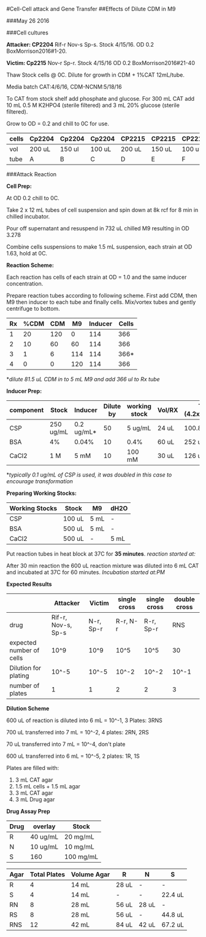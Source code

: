 #Cell-Cell attack and Gene Transfer
##Effects of Dilute CDM in M9

###May 26 2016

###Cell cultures

**Attacker: CP2204** Rif-r Nov-s Sp-s. Stock 4/15/16. OD 0.2 BoxMorrison2016#1-20.

**Victim: Cp2215** Nov-r Sp-r. Stock 4/15/16 OD 0.2 BoxMorrison2016#21-40

Thaw Stock cells @ 0C. Dilute for growth in CDM + 1%CAT 12mL/tube.

Media batch CAT:4/6/16, CDM-NCNM:5/18/16 

To CAT from stock shelf add phosphate and glucose. For 300 mL CAT add 10 mL 0.5 M K2HPO4 (sterile filtered) and 3 mL 20% glucose (sterile filtered).

Grow to OD = 0.2 and chill to 0C for use.

| cells | Cp2204 | Cp2204 | Cp2204 | CP2215 | CP2215 | CP2215 |
|-------|--------|--------|--------|--------|--------|--------|
| vol   | 200 uL | 150 ul | 100 uL | 200 uL | 150 uL | 100 uL |
| tube  | A      | B      | C      | D      | E      | F      |



###Attack Reaction

**Cell Prep:**

At OD 0.2 chill to 0C.

Take 2 x 12 mL tubes of cell suspension and spin down at 8k rcf for 8 min in chilled incubator.

Pour off supernatant and resuspend in 732 uL chilled M9 resulting in OD 3.278 

Combine cells suspensions to make 1.5 mL suspension, each strain at OD 1.63, hold at 0C.

**Reaction Scheme:**

Each reaction has cells of each strain at OD = 1.0 and the same inducer concentration.

Prepare reaction tubes according to following scheme. First add CDM, then M9 then inducer to each tube and finally cells. Mix/vortex tubes and gently centrifuge to bottom.

| Rx | %CDM | CDM | M9  | Inducer | Cells |
|----|------|-----|-----|---------|-------|
| 1  | 20   | 120 | 0   | 114     | 366   |
| 2  | 10   | 60  | 60  | 114     | 366   |
| 3  | 1    | 6   | 114 | 114     | 366*  |
| 4  | 0    | 0   | 120 | 114     | 366   |

**dilute 81.5 uL CDM in to 5 mL M9 and add 366 ul to Rx tube*


**Inducer Prep:**

| component | Stock     | Inducer    | Dilute by | working stock | Vol/RX | Total (4.2x(Vol/RX)) |
|-----------|-----------|------------|-----------|---------------|--------|----------------------|
| CSP       | 250 ug/mL | 0.2 ug/mL* | 50        | 5 ug/mL       | 24 uL  | 100.8 uL             |
| BSA       | 4%        | 0.04%      | 10        | 0.4%          | 60 uL  | 252 uL               |
| CaCl2     | 1 M       | 5 mM       | 10        | 100 mM        | 30 uL  | 126 uL               |

**typically 0.1 ug/mL of CSP is used, it was doubled in this case to encourage transformation*

**Preparing Working Stocks:**

| Working Stocks | Stock  | M9   | dH2O |
|----------------|--------|------|------|
| CSP            | 100 uL | 5 mL | -    |
| BSA            | 500 uL | 5 mL | -    |
| CaCl2          | 500 uL | -    | 5 mL |

Put reaction tubes in heat block at 37C for **35 minutes**. *reaction started at:*

After 30 min reaction the 600 uL reaction mixture was diluted into 6 mL CAT and incubated at 37C for 60 minutes. *Incubation started at:PM*

**Expected Results**

|                          | Attacker | Victim    | single cross | single cross | double cross |
|--------------------------|----------|-----------|--------------|--------------|--------------|
| drug                     | Rif-r, Nov-s, Sp-s| N-r, Sp-r | R-r, N-r     | R-r, Sp-r    | RNS          |
| expected number of cells | 10^9     | 10^9      | 10^5         | 10^5         | 30           |
| Dilution for plating     | 10^-5    | 10^-5     | 10^-2        | 10^-2        | 10^-1        |
| number of plates         | 1        | 1         | 2            | 2            | 3            |

**Dilution Scheme**

600 uL of reaction is diluted into 6 mL = 10^-1, 3 Plates: 3RNS

700 uL transferred into 7 mL = 10^-2, 4 plates: 2RN, 2RS

70 uL transferred into 7 mL = 10^-4, don't plate

600 uL transferred into 6 mL = 10^-5, 2 plates: 1R, 1S

Plates are filled with:

1. 3 mL CAT agar
2. 1.5 mL cells + 1.5 mL agar
3. 3 mL CAT agar
4. 3 mL Drug agar

**Drug Assay Prep**

| Drug | overlay  | Stock     |
|------|----------|-----------|
| R    | 40 ug/mL | 20 mg/mL  |
| N    | 10 ug/mL | 10 mg/mL  |
| S    | 160      | 100 mg/mL |

| Agar | Total Plates | Volume Agar | R     | N     | S       |
|------|--------------|-------------|-------|-------|---------|
| R    | 4            | 14 mL       | 28 uL | -     | -       |
| S    | 4            | 14 mL       | -     | -     | 22.4 uL |
| RN   | 8            |  28 mL      | 56 uL | 28 uL | -       |
| RS   | 8            | 28 mL       | 56 uL | -     | 44.8 uL |
| RNS  | 12           | 42 mL       | 84 uL | 42 uL | 67.2 uL |


